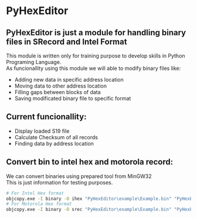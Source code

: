 # PyHexEditor

## PyHexEditor is just a module for handling binary files in SRecord and Intel Format

This module is written only for training purpose to develop skills in Python Programing Language.\
As funcionallity using this module we will able to modify binary files like:
* Adding new data in specific address location
* Moving data to other address location
* Filling gaps between blocks of data
* Saving modificated binary file to specific format

## Current funcionallity:
* Display loaded S19 file
* Calculate Checksum of all records
* Finding data by address location

## Convert bin to intel hex and motorola record:
We can convert binaries using prepared tool from MinGW32\
This is just information for testing purposes.
```bash
# For Intel Hex format
objcopy.exe -I binary -O ihex "PyHexEditor\example\Example.bin" "PyHexEditor\example\test.hex"
# For Motorola Hex format
objcopy.exe -I binary -O srec "PyHexEditor\example\Example.bin" "PyHexEditor\example\test.s19"
```
